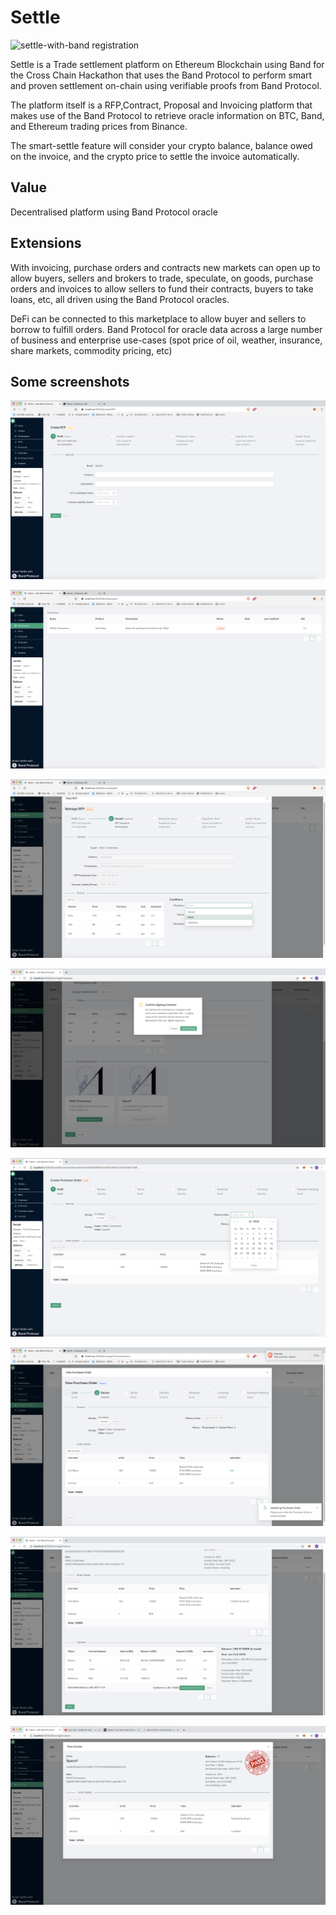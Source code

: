 # Settle
![settle-with-band registration](https://raw.githubusercontent.com/sprect8/settle/master/images/01-registration.png "Smart Settle with Band")

Settle is a Trade settlement platform on Ethereum Blockchain using Band for the Cross Chain Hackathon that uses the Band Protocol to perform smart and proven settlement on-chain using verifiable proofs from Band Protocol.

The platform itself is a RFP,Contract, Proposal and Invoicing platform that makes use of the Band Protocol to retrieve oracle information on BTC, Band, and Ethereum trading prices from Binance.

The smart-settle feature will consider your crypto balance, balance owed on the invoice, and the crypto price to settle the invoice automatically.

## Value
Decentralised platform using Band Protocol oracle

## Extensions
With invoicing, purchase orders and contracts new markets can open up to allow buyers, sellers and brokers to trade, speculate, on goods, purchase orders and invoices to allow sellers to fund their contracts, buyers to take loans, etc, all driven using the Band Protocol oracles.

DeFi can be connected to this marketplace to allow buyer and sellers to borrow to fulfill orders. Band Protocol for oracle data across a large number of business and enterprise use-cases (spot price of oil, weather, insurance, share markets, commodity pricing, etc)

## Some screenshots
![settle-with-band create-rfp](https://raw.githubusercontent.com/sprect8/settle/master/images/02-create-rfp.png "Create RFPs")

![settle-with-band marketplace](https://raw.githubusercontent.com/sprect8/settle/master/images/03-view-marketplace.png "View RFP Marketplace")

![settle-with-band proposal terms](https://raw.githubusercontent.com/sprect8/settle/master/images/04-add-terms-proposal.png "Proposal Terms")

![settle-with-band Multi-sig](https://raw.githubusercontent.com/sprect8/settle/master/images/05-multi-sig-proposal.png "Multi-signature contract")

![settle-with-band Create PO](https://raw.githubusercontent.com/sprect8/settle/master/images/07-create-po-using-contract.png "Create Purchase Order")

![settle-with-band add terms](https://raw.githubusercontent.com/sprect8/settle/master/images/07-seller-adds-po-terms.png "PO Terms")

![settle-with-band invoice](https://raw.githubusercontent.com/sprect8/settle/master/images/09-buyer-pays-invoice.png "Smart Settle")

![settle-with-band paid](https://raw.githubusercontent.com/sprect8/settle/master/images/10-buyer-pays-invoice.png "buyer pays the invoice")




